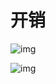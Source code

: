 
# 开销

![img](https://blobscdn.gitbook.com/v0/b/gitbook-28427.appspot.com/o/assets%2F-LU-oxMWYc64m9DG-B71%2F-Lbhst1_svE95wrMHXGn%2F-LbhsySSiBIW3hIz4vse%2FQQ%E5%9B%BE%E7%89%8720181113195519.png?alt=media&token=284e5a02-9f8c-4a40-af7c-2857c597e42e)

![img](https://blobscdn.gitbook.com/v0/b/gitbook-28427.appspot.com/o/assets%2F-LU-oxMWYc64m9DG-B71%2F-Lbht1vFyqLwdjnG2rX3%2F-Lbht41WU8hJI02P00GV%2FQQ%E6%88%AA%E5%9B%BE20181113195545.png?alt=media&token=668a71b6-b301-494f-866b-92459d6f751c)